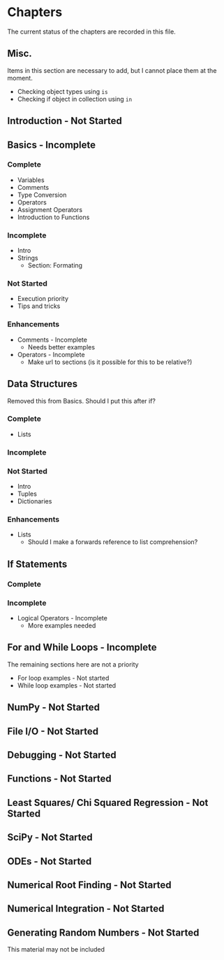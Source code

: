# Chapters

The current status of the chapters are recorded in this file.

## Misc.

Items in this section are necessary to add, but I cannot place them at the moment.
- Checking object types using `is`
- Checking if object in collection using `in`

## Introduction - Not Started

## Basics - Incomplete

### Complete

- Variables
- Comments
- Type Conversion
- Operators
- Assignment Operators
- Introduction to Functions

### Incomplete

- Intro
- Strings
    - Section: Formating

### Not Started

- Execution priority
- Tips and tricks

### Enhancements

- Comments - Incomplete
    - Needs better examples
- Operators - Incomplete
    - Make url to sections (is it possible for this to be relative?)

## Data Structures

Removed this from Basics. Should I put this after if?

### Complete
- Lists

### Incomplete

### Not Started
- Intro
- Tuples
- Dictionaries

### Enhancements
- Lists
    - Should I make a forwards reference to list comprehension?

## If Statements

### Complete

### Incomplete

- Logical Operators - Incomplete
    - More examples needed

## For and While Loops - Incomplete
The remaining sections here are not a priority
- For loop examples - Not started
- While loop examples - Not started

## NumPy - Not Started

## File I/O - Not Started

## Debugging - Not Started

## Functions - Not Started

## Least Squares/ Chi Squared Regression - Not Started

## SciPy - Not Started

## ODEs - Not Started

## Numerical Root Finding - Not Started

## Numerical Integration - Not Started

## Generating Random Numbers - Not Started

This material may not be included
